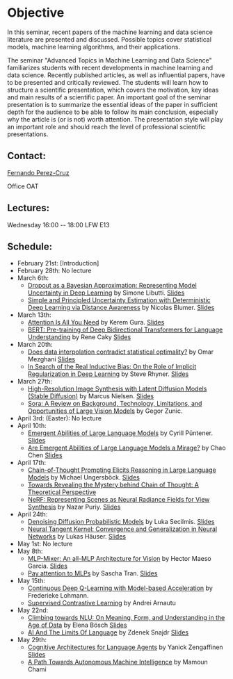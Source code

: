 # Objective

In this seminar, recent papers of the machine learning and data science literature are presented and discussed. Possible topics cover statistical models, machine learning algorithms, and their applications.

The seminar "Advanced Topics in Machine Learning and Data Science" familiarizes students with recent developments in machine learning and data science. Recently published articles, as well as influential papers, have to be presented and critically reviewed. The students will learn how to structure a scientific presentation, which covers the motivation, key ideas and main results of a scientific paper. An important goal of the seminar presentation is to summarize the essential ideas of the paper in sufficient depth for the audience to be able to follow its main conclusion, especially why the article is (or is not) worth attention. The presentation style will play an important role and should reach the level of professional scientific presentations.

## Contact:

[Fernando Perez-Cruz](mailto:fernando.perezcruz@sdsc.ethz.ch)

Office OAT

## Lectures:

Wednesday 16:00 -- 18:00     LFW  E13

## Schedule:

- February 21st: [Introduction]
- February 28th: No lecture
- March 6th: 
  - [Dropout as a Bayesian Approximation: Representing Model Uncertainty in Deep Learning](http://proceedings.mlr.press/v48/gal16.pdf) by Simone Libutti. [Slides](Libutti.pptx)
  - [Simple and Principled Uncertainty Estimation with Deterministic Deep Learning via Distance Awareness](https://arxiv.org/abs/2006.10108) by Nicolas Blumer. [Slides](Blumer.pptx)
- March 13th:
  - [Attention Is All You Need]( https://arxiv.org/abs/1706.03762) by Kerem Gura. [Slides](Gura.pptx)
  - [BERT: Pre-training of Deep Bidirectional Transformers for Language Understanding](https://arxiv.org/abs/1810.04805) by Rene Caky [Slides](Caky.pdf)
- March 20th:
  - [Does data interpolation contradict statistical optimality?](https://proceedings.mlr.press/v89/belkin19a.html) by Omar Mezghani [Slides](Mezghani.pptx)
  -  [In Search of the Real Inductive Bias: On the Role of Implicit Regularization in Deep Learning](https://arxiv.org/pdf/1412.6614.pdf ) by Steve Rhyner. [Slides](Rhyner.pdf)
- March 27th: 
  - [High-Resolution Image Synthesis with Latent Diffusion Models (Stable Diffusion)](https://arxiv.org/abs/2112.10752) by Marcus Nielsen. [Slides](Nielsen.pdf)
  - [Sora: A Review on Background, Technology, Limitations, and Opportunities of Large Vision Models](https://arxiv.org/pdf/2402.17177.pdf) by Gegor Zunic. 
- April 3rd: (Easter): No lecture
- April 10th:
  - [Emergent Abilities of Large Language Models](https://arxiv.org/abs/2206.07682) by Cyrill Püntener. [Slides](Puntener.pdf)
  - [Are Emergent Abilities of Large Language Models a Mirage?](https://arxiv.org/abs/2304.15004) by Chao Chen [Slides](Chen.pdf)
- April 17th:
  -  [Chain-of-Thought Prompting Elicits Reasoning in Large Language Models](https://arxiv.org/abs/2201.11903) by Michael Ungersböck. [Slides](Ungersbock.pdf)
  -  [Towards Revealing the Mystery behind Chain of Thought: A Theoretical Perspective](https://arxiv.org/pdf/2305.15408.pdf) 
  -  [NeRF: Representing Scenes as Neural Radiance Fields for View Synthesis](https://arxiv.org/pdf/2003.08934.pdf) by Nazar Puriy. [Slides](Puriy.pptm)
- April 24th:
  -  [Denoising Diffusion Probabilistic Models](https://arxiv.org/abs/2006.11239) by Luka Secilmis. [Slides](https://drive.google.com/file/d/1jnZD274wq6CSuXUAHJcP-D9sAS1FO0cK/view)
  -  [Neural Tangent Kernel: Convergence and Generalization in Neural Networks](https://proceedings.neurips.cc/paper_files/paper/2018/file/5a4be1fa34e62bb8a6ec6b91d2462f5a-Paper.pdf) by Lukas Häuser. [Slides](Haeuser.pdf)
- May 1st: No lecture 
- May 8th:
  -  [MLP-Mixer: An all-MLP Architecture for Vision](https://arxiv.org/abs/2105.01601) by Hector Maeso Garcia. [Slides](Maeso.pdf)
  -  [Pay attention to MLPs](https://arxiv.org/pdf/2105.08050.pdf) by Sascha Tran. [Slides](Tran.pptx)
- May 15th:
  -  [Continuous Deep Q-Learning with Model-based Acceleration](https://proceedings.mlr.press/v48/gu16.html) by Frederieke Lohmann.
  -  [Supervised Contrastive Learning](https://proceedings.neurips.cc/paper/2020/hash/d89a66c7c80a29b1bdbab0f2a1a94af8-Abstract.html) by Andrei Arnautu
- May 22nd:
  -  [Climbing towards NLU: On Meaning, Form, and Understanding in the Age of Data](https://aclanthology.org/2020.acl-main.463.pdf) by Elena Bösch [Slides](Bosch.pdf)
  -  [AI And The Limits Of Language](https://www.noemamag.com/ai-and-the-limits-of-language/) by Zdenek Snajdr [Slides](Snajdr.pdf)
- May 29th:
  -  [Cognitive Architectures for Language Agents](https://arxiv.org/pdf/2309.02427.pdf) by Yanick Zengaffinen [Slides](https://polybox.ethz.ch/index.php/s/PqFqTvk0Xm0pnEX)
  -  [A Path Towards Autonomous Machine Intelligence](https://openreview.net/pdf?id=BZ5a1r-kVsf ) by Mamoun Chami

